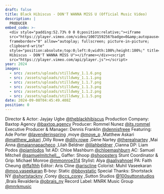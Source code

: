 ```yaml
---
draft: false
title: Black Hibiscus - DON'T WANNA MISS U (Official Music Video)
description: |
  PRODUCER
embed_code: >-
  <div style="padding:52.73% 0 0 0;position:relative;"><iframe
  src="https://player.vimeo.com/video/1007159256?badge=0&amp;autopause=0&amp;player_id=0&amp;app_id=58479"
  frameborder="0" allow="autoplay; fullscreen; picture-in-picture;
  clipboard-write"
  style="position:absolute;top:0;left:0;width:100%;height:100%;" title="Black
  Hibiscus - DON'T WANNA MISS U"></iframe></div><script
  src="https://player.vimeo.com/api/player.js"></script>
year: 2024
images:
  - src: /assets/uploads/stilldwmy_1.1.6.png
  - src: /assets/uploads/stilldwmy_1.1.1.png
  - src: /assets/uploads/stilldwmy_1.1.7.png
  - src: /assets/uploads/stilldwmy_1.1.3.png
  - src: /assets/uploads/stilldwmy_1.1.2.png
  - src: /assets/uploads/stilldwmy_1.1.5.png
date: 2024-09-08T04:45:49.408Z
position: 0
---
```


Director & Actor: Jayjay Ugbe [@theblackhibiscus](https://www.instagram.com/theblackhibiscus/)
Production Company: Baxtop Agency [@baxtop.agency](https://www.instagram.com/baxtop.agency/)
Producer: Rommel Nunez [@its.rommel](https://www.instagram.com/its.rommel/)
Executive Producer & Manager: Dennis Franklin [@dennisfreee](https://www.instagram.com/dennisfreee/)
Featuring: Ade Porter [@lavenderinspring](https://www.instagram.com/lavenderinspring/) ,moye [@moye\_p](https://www.instagram.com/moye_p/) ,Matthew Askari [@matthew\_askari](https://www.instagram.com/matthew_askari/) ,Dilly Rowe [@dilly.rowe](https://www.instagram.com/dilly.rowe/) ,Gene Nartey [@therealnartey](https://www.instagram.com/therealnartey/) ,Mai Anna [@maiannapacheco](https://www.instagram.com/maiannapacheco/) ,Lilah Beldner [@lilahbeldner](https://www.instagram.com/lilahbeldner/) ,Cianna
DP: Liam Podos [@piamlodos](https://www.instagram.com/piamlodos/)
1st AD: Chloe Mashburn [@chloemashburn](https://www.instagram.com/chloemashburn/)
AC: Samuel Mitchell [@samuelmitchell\_\_](https://www.instagram.com/samuelmitchell__/)
Gaffer: Shoop [@shoopsters](https://www.instagram.com/shoopsters/)
Stunt Coordinator & Grip: Michael Monroe [@mmonroe314](https://www.instagram.com/mmonroe314/)
Stylist: Alya [@aaliyahnoel](https://www.instagram.com/aaliyahnoel/)
PA: Faith Cheung [@ffa1thh](https://www.instagram.com/ffa1thh/)
Editor: Aris Cline [@ariscline](https://www.instagram.com/ariscline/)
Colorist: Muhil Vaseekaran [@moo.vaseekaran](https://www.instagram.com/moo.vaseekaran/)
B-boy: Static [@bboystatic](https://www.instagram.com/bboystatic/)
Special Thanks: Shortstack NY [@shortstackny](https://www.instagram.com/shortstackny/) ,Corey [@ccs\_corey](https://www.instagram.com/ccs_corey/) ,Sutton Studios [@100suttonstudios](https://www.instagram.com/100suttonstudios/) ,Brais Revaldería [@obrais\_ny](https://www.instagram.com/obrais_ny/)
Record Label: MNRK Music Group [@mnrkmusic](https://www.instagram.com/mnrkmusic/)
